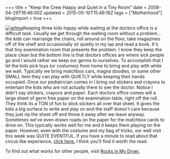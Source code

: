 +++
title = "Keep the Crew Happy and Quiet in a Tiny Room"
date = 2008-04-29T19:46:00Z
updated = 2015-05-10T15:49:16Z
tags = ["Motherhood"]
blogimport = true 
+++

[![wfmw](https://latc.s3.amazonaws.com/wp-content/uploads/2008/04/wfmw-300x130.jpg "wfmw")](https://latc.s3.amazonaws.com/wp-content/uploads/2008/04/wfmw.jpg)Keeping three kids happy while waiting at the doctors office is a difficult task.  Usually we get through the waiting room without a problem... the kids can rearrange the chairs, roll around on the floor, take magazines off of the shelf and occasionally sit quietly in my lap and read a book.  It's that tiny examination room that presents the problem.  I know they keep the place clean but the bottom line is that doctors offices are where sick people go and I would rather we keep our germs to ourselves. To accomplish that I let the kids pick toys (or costumes) from home to bring and play with while we wait. Typically we bring matchbox cars, magna doodles, or some other SMALL item they can play with QUIETLY while keeping their hands occupied. Once our pediatrician comes in I bring out stickers and crayons to entertain the kids who are not actually there to see the doctor.  Notice I didn't say stickers, crayons and _paper_.  Each doctors office comes will a large sheet of germ free paper on the examination table, right off the roll.  They think its a TON of fun to stick stickers all over that sheet.  It gives the kids a big surface to write and play on and the staff doesn't care because they just rip the sheet off and throw it away after we leave anyway.  Sometimes we've even drawn roads on the paper for the matchbox cards to drive on.  This typically works well for me and it keeps them playing on the paper.  However, even with the costume and my bag of tricks, our well visit this week was QUITE EVENTFUL.  If you have a minute to read about that circus like experience, [click here.](http://lifeatthecircus.com/2008/04/29/whats-up-doc/#wfmw) I think you'll find it worth the read.

To find out what works for other people, visit [Rocks in My Dryer.](http://rocksinmydryer.typepad.com/shannon/it_works_for_me/index.html)
